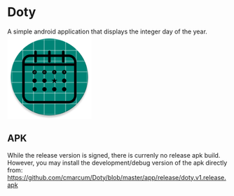 # Doty
A simple android application that displays the integer day of the year.
![GitHub Logo](https://github.com/cmarcum/Doty/blob/master/app/src/main/res/mipmap-xxxhdpi/ic_launcher_round.png?raw=true)


## APK 
While the release version is signed, there is currenly no release apk build. However, you may install the development/debug version of the apk directly from: <https://github.com/cmarcum/Doty/blob/master/app/release/doty.v1.release.apk>
